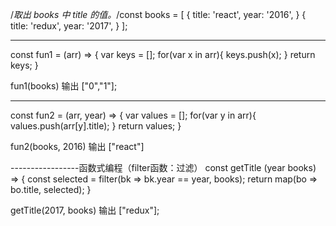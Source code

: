 
/*取出 books 中 title 的值。*/const books = [
  {
    title: 'react', year: '2016',
  }
  {
    title: 'redux', year: '2017',
  }
];

----------------
const fun1 = (arr) => {
  var keys = [];
  for(var x in arr){
    keys.push(x);
  }
  return keys;
}

fun1(books) 输出 ["0","1"];

-----------------
const fun2 = (arr, year) => {
  var values = [];
  for(var y in arr){
    values.push(arr[y].title);
  }
  return values;
}

fun2(books, 2016) 输出 ["react"]

-----------------函数式编程（filter函数：过滤）
const getTitle (year books) => {
  const selected = filter(bk => bk.year == year, books);
  return map(bo => bo.title, selected);
}

getTitle(2017, books) 输出 ["redux"];




